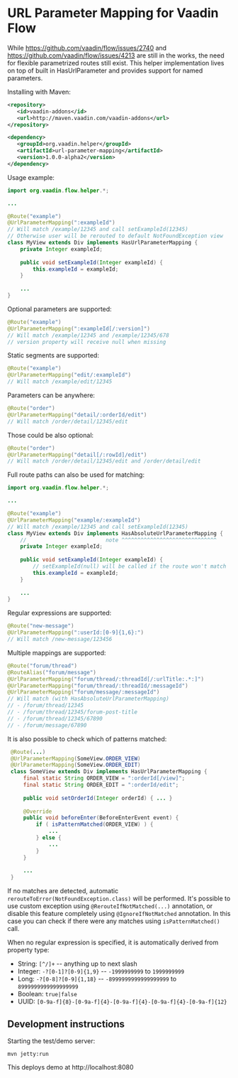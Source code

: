 # URL Parameter Mapping for Vaadin Flow

While https://github.com/vaadin/flow/issues/2740 and 
https://github.com/vaadin/flow/issues/4213 are still in the works, 
the need for flexible parametrized routes still exist. This
helper implementation lives on top of built in HasUrlParameter
and provides support for named parameters.

Installing with Maven:
```xml
<repository>
   <id>vaadin-addons</id>
   <url>http://maven.vaadin.com/vaadin-addons</url>
</repository>
```

```xml
<dependency>
   <groupId>org.vaadin.helper</groupId>
   <artifactId>url-parameter-mapping</artifactId>
   <version>1.0.0-alpha2</version>
</dependency>
```

Usage example:
```java
import org.vaadin.flow.helper.*;

...

@Route("example")
@UrlParameterMapping(":exampleId")
// Will match /example/12345 and call setExampleId(12345)
// Otherwise user will be rerouted to default NotFoundException view
class MyView extends Div implements HasUrlParameterMapping {
    private Integer exampleId;
    
    public void setExampleId(Integer exampleId) {
        this.exampleId = exampleId;
    }
    
    ...
}
```  

Optional parameters are supported:
```java
@Route("example")
@UrlParameterMapping(":exampleId[/:version]")
// Will match /example/12345 and /example/12345/678
// version property will receive null when missing 
```

Static segments are supported:
```java
@Route("example")
@UrlParameterMapping("edit/:exampleId")
// Will match /example/edit/12345
```

Parameters can be anywhere:
```java
@Route("order")
@UrlParameterMapping("detail/:orderId/edit")
// Will match /order/detail/12345/edit
```

Those could be also optional:
```java
@Route("order")
@UrlParameterMapping("detail[/:rowId]/edit")
// Will match /order/detail/12345/edit and /order/detail/edit
```

Full route paths can also be used for matching:
```java
import org.vaadin.flow.helper.*;

...

@Route("example")
@UrlParameterMapping("example/:exampleId")
// Will match /example/12345 and call setExampleId(12345)
class MyView extends Div implements HasAbsoluteUrlParameterMapping {
    //                         note ^^^^^^^^^^^^^^^^^^^^^^^^^^^^^^
    private Integer exampleId;
    
    public void setExampleId(Integer exampleId) {
        // setExampleId(null) will be called if the route won't match
        this.exampleId = exampleId;
    }
    
    ...
}
```

Regular expressions are supported:
```java
@Route("new-message")
@UrlParameterMapping(":userId:[0-9]{1,6}:")
// Will match /new-message/123456
```

Multiple mappings are supported:
```java
@Route("forum/thread")
@RouteAlias("forum/message")
@UrlParameterMapping("forum/thread/:threadId[/:urlTitle:.*:]")
@UrlParameterMapping("forum/thread/:threadId/:messageId")
@UrlParameterMapping("forum/message/:messageId")
// Will match (with HasAbsoluteUrlParameterMapping)
// - /forum/thread/12345
// - /forum/thread/12345/forum-post-title
// - /forum/thread/12345/67890
// - /forum/message/67890
```

It is also possible to check which of patterns matched:
```java
 @Route(...)
 @UrlParameterMapping(SomeView.ORDER_VIEW)
 @UrlParameterMapping(SomeView.ORDER_EDIT)
 class SomeView extends Div implements HasUrlParameterMapping {
     final static String ORDER_VIEW = ":orderId[/view]";
     final static String ORDER_EDIT = ":orderId/edit";
 
     public void setOrderId(Integer orderId) { ... }
 
     @Override
     public void beforeEnter(BeforeEnterEvent event) {
         if ( isPatternMatched(ORDER_VIEW) ) {
             ...
         } else {
             ...
         }
     }
 
     ...
 }
```

If no matches are detected, automatic `rerouteToError(NotFoundException.class)` will
be performed. It's possible to use custom exception using `@RerouteIfNotMatched(...)` 
annotation, or disable this feature completely using `@IgnoreIfNotMatched` annotation.
In this case you can check if there were any matches using `isPatternMatched()` call.

When no regular expression is specified, it is automatically derived
from property type:
- String: `[^/]+` -- anything up to next slash
- Integer: `-?[0-1]?[0-9]{1,9}` -- `-1999999999` to `1999999999`
- Long: `-?[0-8]?[0-9]{1,18}` -- `-8999999999999999999` to `8999999999999999999`
- Boolean: `true|false`
- UUID: `[0-9a-f]{8}-[0-9a-f]{4}-[0-9a-f]{4}-[0-9a-f]{4}-[0-9a-f]{12}`

## Development instructions

Starting the test/demo server:
```
mvn jetty:run
```

This deploys demo at http://localhost:8080
